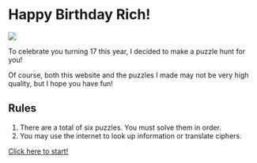 # Happy Birthday Rich!

![]("https://i.imgur.com/EaOyhhp.png")

To celebrate you turning 17 this year, I decided to make a puzzle hunt for you!

Of course, both this website and the puzzles I made may not be very high quality, but I hope you have fun!

## Rules

1. There are a total of six puzzles. You must solve them in order.
2. You may use the internet to look up information or translate ciphers.

[Click here to start!](https://sonicflash144.github.io/birthday-puzzle-hunt/puzzle-one)
